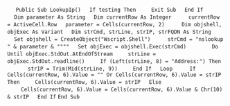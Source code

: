 &nbsp;&nbsp;&nbsp;&nbsp;
`Public Sub LookupIp()`
&nbsp;&nbsp;&nbsp;&nbsp;`If testing Then`
&nbsp;&nbsp;&nbsp;&nbsp;&nbsp;&nbsp;&nbsp;&nbsp;`Exit Sub`
&nbsp;&nbsp;&nbsp;&nbsp;`End If`
&nbsp;&nbsp;&nbsp;&nbsp;
&nbsp;&nbsp;&nbsp;&nbsp;`Dim parameter As String`
&nbsp;&nbsp;&nbsp;&nbsp;`Dim currentRow As Integer`
&nbsp;&nbsp;&nbsp;&nbsp;
&nbsp;&nbsp;&nbsp;&nbsp;`currentRow = ActiveCell.Row`
&nbsp;&nbsp;&nbsp;&nbsp;`parameter = Cells(currentRow, 2)`
&nbsp;&nbsp;&nbsp;&nbsp;
&nbsp;&nbsp;&nbsp;&nbsp;`Dim objshell, objExec As Variant`
&nbsp;&nbsp;&nbsp;&nbsp;`Dim strCmd, strLine, strIP, strFQDN As String`
&nbsp;&nbsp;&nbsp;&nbsp;`Set objshell = CreateObject("Wscript.Shell")`
&nbsp;&nbsp;&nbsp;&nbsp;
&nbsp;&nbsp;&nbsp;&nbsp;`strCmd = "nslookup " & parameter & """"`
&nbsp;&nbsp;&nbsp;&nbsp;`Set objExec = objshell.Exec(strCmd)`
&nbsp;&nbsp;&nbsp;&nbsp;
&nbsp;&nbsp;&nbsp;&nbsp;
&nbsp;&nbsp;&nbsp;&nbsp;`Do Until objExec.StdOut.AtEndOfStream`
&nbsp;&nbsp;&nbsp;&nbsp;&nbsp;&nbsp;&nbsp;&nbsp;`strLine = objExec.StdOut.readline()`
&nbsp;&nbsp;&nbsp;&nbsp;&nbsp;&nbsp;&nbsp;&nbsp;`If (Left(strLine, 8) = "Address:") Then`
&nbsp;&nbsp;&nbsp;&nbsp;&nbsp;&nbsp;&nbsp;&nbsp;&nbsp;&nbsp;&nbsp;&nbsp;`strIP = Trim(Mid(strLine, 9))`
&nbsp;&nbsp;&nbsp;&nbsp;&nbsp;&nbsp;&nbsp;&nbsp;`End If`
&nbsp;&nbsp;&nbsp;&nbsp;`Loop`
&nbsp;&nbsp;&nbsp;&nbsp;
&nbsp;&nbsp;&nbsp;&nbsp;`If Cells(currentRow, 6).Value = "" Or Cells(currentRow, 6).Value = strIP Then`
&nbsp;&nbsp;&nbsp;&nbsp;&nbsp;&nbsp;&nbsp;&nbsp;`Cells(currentRow, 6).Value = strIP`
&nbsp;&nbsp;&nbsp;&nbsp;`Else`
&nbsp;&nbsp;&nbsp;&nbsp;&nbsp;&nbsp;&nbsp;&nbsp;`Cells(currentRow, 6).Value = Cells(currentRow, 6).Value & Chr(10) & strIP`
&nbsp;&nbsp;&nbsp;&nbsp;`End If`
`End Sub`
&nbsp;&nbsp;&nbsp;&nbsp;

